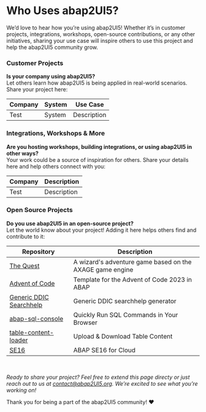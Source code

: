# Who Uses abap2UI5?

We’d love to hear how you’re using abap2UI5! Whether it’s in customer projects, integrations, workshops, open-source contributions, or any other initiatives, sharing your use case will inspire others to use this project and help the abap2UI5 community grow.

### Customer Projects
**Is your company using abap2UI5?** <br>
Let others learn how abap2UI5 is being applied in real-world scenarios. Share your project here:
 
|  Company | System | Use Case |
| ------------- | ------------- | ------------- |
| Test | System  | Description |


### Integrations, Workshops & More
**Are you hosting workshops, building integrations, or using abap2UI5 in other ways?** <br>
Your work could be a source of inspiration for others. Share your details here and help others connect with you:

|  Company | Description |
| ------------- | ------------- |
| Test | Description |


### Open Source Projects
**Do you use abap2UI5 in an open-source project?** <br>
Let the world know about your project! Adding it here helps others find and contribute to it:

|  Repository | Description |
| ------------- | ------------- |
| [The Quest](https://github.com/nomssi/axage)  | A wizard's adventure game based on the AXAGE game engine |
| [Advent of Code](https://github.com/joltdx/abap-advent-2023-template) | Template for the Advent of Code 2023 in ABAP  |
| [Generic DDIC Searchhelp](https://github.com/axelmohnen/a2UI5-generic_search_hlp) | Generic DDIC searchhelp generator  |
| [abap-sql-console](https://github.com/abap2UI5-apps/abap-sql-console) | Quickly Run SQL Commands in Your Browser  |
| [table-content-loader](https://github.com/abap2UI5-apps/table-content-loader) | Upload & Download Table Content  |
| [SE16](https://github.com/abap2UI5-apps/SE16) | ABAP SE16 for Cloud  |

<br>

_Ready to share your project? Feel free to extend this page directy or just reach out to us at <contact@abap2UI5.org>. We’re excited to see what you’re working on!_

Thank you for being a part of the abap2UI5 community! ❤️ 
